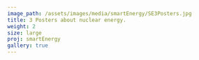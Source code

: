 ```yaml
---
image_path: /assets/images/media/smartEnergy/SE3Posters.jpg
title: 3 Posters about nuclear energy.
weight: 2
size: large
proj: smartEnergy
gallery: true
---
```

